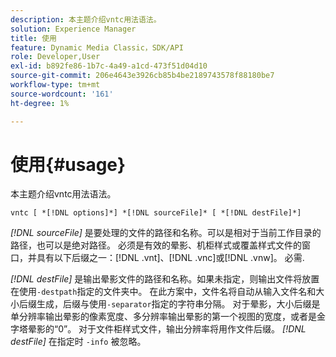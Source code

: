```yaml
---
description: 本主题介绍vntc用法语法。
solution: Experience Manager
title: 使用
feature: Dynamic Media Classic，SDK/API
role: Developer,User
exl-id: b892fe86-1b7c-4a49-a1cd-473f51d04d10
source-git-commit: 206e4643e3926cb85b4be2189743578f88180be7
workflow-type: tm+mt
source-wordcount: '161'
ht-degree: 1%

---
```


# 使用{#usage}

本主题介绍vntc用法语法。

`vntc [ *[!DNL options]*] *[!DNL sourceFile]* [ *[!DNL destFile]*]`

*[!DNL sourceFile]* 是要处理的文件的路径和名称。可以是相对于当前工作目录的路径，也可以是绝对路径。 必须是有效的晕影、机柜样式或覆盖样式文件的窗口，并具有以下后缀之一：[!DNL .vnt]、[!DNL .vnc]或[!DNL .vnw]。 必需.

*[!DNL destFile]* 是输出晕影文件的路径和名称。如果未指定，则输出文件将放置在使用`-destpath`指定的文件夹中。 在此方案中，文件名将自动从输入文件名和大小后缀生成，后缀与使用`-separator`指定的字符串分隔。 对于晕影，大小后缀是单分辨率输出晕影的像素宽度、多分辨率输出晕影的第一个视图的宽度，或者是金字塔晕影的“0”。 对于文件柜样式文件，输出分辨率将用作文件后缀。 *[!DNL destFile]* 在指定时 `-info` 被忽略。
